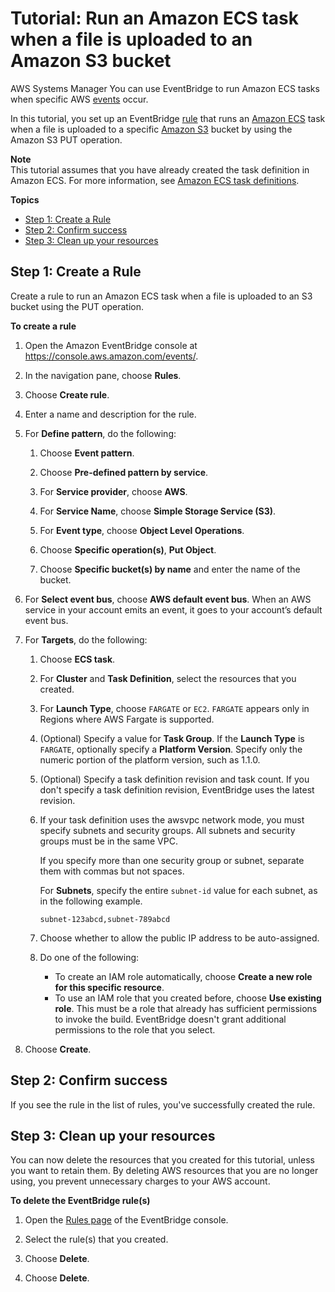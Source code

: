 # Tutorial: Run an Amazon ECS task when a file is uploaded to an Amazon S3 bucket<a name="eb-ecs-tutorial"></a>

AWS Systems Manager You can use EventBridge to run Amazon ECS tasks when specific AWS [events](eb-events.md) occur\.

In this tutorial, you set up an EventBridge [rule](eb-rules.md) that runs an [Amazon ECS](https://docs.aws.amazon.com/AmazonECS/latest/developerguide/Welcome.html) task when a file is uploaded to a specific [Amazon S3](https://docs.aws.amazon.com/AmazonS3/latest/userguide/Welcome.html) bucket by using the Amazon S3 PUT operation\.

**Note**  
This tutorial assumes that you have already created the task definition in Amazon ECS\. For more information, see [Amazon ECS task definitions](https://docs.aws.amazon.com/AmazonECS/latest/developerguide/task_definitions.html)\.

**Topics**
+ [Step 1: Create a Rule](#eb-run-ecs-s3-create-rule)
+ [Step 2: Confirm success](#success)
+ [Step 3: Clean up your resources](#cleanup)

## Step 1: Create a Rule<a name="eb-run-ecs-s3-create-rule"></a>

Create a rule to run an Amazon ECS task when a file is uploaded to an S3 bucket using the PUT operation\.

**To create a rule**

1. Open the Amazon EventBridge console at [https://console\.aws\.amazon\.com/events/](https://console.aws.amazon.com/events/)\.

1. In the navigation pane, choose **Rules**\.

1. Choose **Create rule**\.

1. Enter a name and description for the rule\.

1. For **Define pattern**, do the following:

   1. Choose **Event pattern**\.

   1. Choose **Pre\-defined pattern by service**\.

   1. For **Service provider**, choose **AWS**\.

   1. For **Service Name**, choose **Simple Storage Service \(S3\)**\.

   1. For **Event type**, choose **Object Level Operations**\.

   1. Choose **Specific operation\(s\)**, **Put Object**\.

   1. Choose **Specific bucket\(s\) by name** and enter the name of the bucket\.

1. For **Select event bus**, choose **AWS default event bus**\. When an AWS service in your account emits an event, it goes to your account’s default event bus\. 

1. For **Targets**, do the following:

   1. Choose **ECS task**\.

   1. For **Cluster** and **Task Definition**, select the resources that you created\.

   1. For **Launch Type**, choose `FARGATE` or `EC2`\. `FARGATE` appears only in Regions where AWS Fargate is supported\.

   1. \(Optional\) Specify a value for **Task Group**\. If the **Launch Type** is `FARGATE`, optionally specify a **Platform Version**\. Specify only the numeric portion of the platform version, such as 1\.1\.0\.

   1. \(Optional\) Specify a task definition revision and task count\. If you don't specify a task definition revision, EventBridge uses the latest revision\.

   1. If your task definition uses the awsvpc network mode, you must specify subnets and security groups\. All subnets and security groups must be in the same VPC\.

      If you specify more than one security group or subnet, separate them with commas but not spaces\.

      For **Subnets**, specify the entire `subnet-id` value for each subnet, as in the following example\.

      ```
      subnet-123abcd,subnet-789abcd
      ```

   1. Choose whether to allow the public IP address to be auto\-assigned\.

   1. Do one of the following: 
      + To create an IAM role automatically, choose **Create a new role for this specific resource**\.
      + To use an IAM role that you created before, choose **Use existing role**\. This must be a role that already has sufficient permissions to invoke the build\. EventBridge doesn't grant additional permissions to the role that you select\.

1. Choose **Create**\.

## Step 2: Confirm success<a name="success"></a>

If you see the rule in the list of rules, you've successfully created the rule\.

## Step 3: Clean up your resources<a name="cleanup"></a>

You can now delete the resources that you created for this tutorial, unless you want to retain them\. By deleting AWS resources that you are no longer using, you prevent unnecessary charges to your AWS account\.

**To delete the EventBridge rule\(s\)**

1. Open the [Rules page](https://console.aws.amazon.com/events/home#/rule) of the EventBridge console\.

1. Select the rule\(s\) that you created\.

1. Choose **Delete**\.

1. Choose **Delete**\.